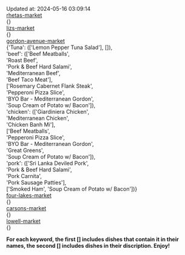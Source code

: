 Updated at: 2024-05-16 03:09:14  
[rhetas-market](https://wisc-housingdining.nutrislice.com/menu/rhetas-market/dinner/2024-05-16)  
{}  
[lizs-market](https://wisc-housingdining.nutrislice.com/menu/lizs-market/dinner/2024-05-16)  
{}  
[gordon-avenue-market](https://wisc-housingdining.nutrislice.com/menu/gordon-avenue-market/dinner/2024-05-16)  
{'Tuna': (['Lemon Pepper Tuna Salad'], []),  
 'beef': (['Beef Meatballs',  
           'Roast Beef',  
           'Pork & Beef Hard Salami',  
           'Mediterranean Beef',  
           'Beef Taco Meat'],  
          ['Rosemary Cabernet Flank Steak',  
           'Pepperoni Pizza Slice',  
           'BYO Bar - Mediterranean Gordon',  
           'Soup Cream of Potato w/ Bacon']),  
 'chicken': (['Giardiniera Chicken',  
              'Mediterranean Chicken',  
              'Chicken Banh Mi'],  
             ['Beef Meatballs',  
              'Pepperoni Pizza Slice',  
              'BYO Bar - Mediterranean Gordon',  
              'Great Greens',  
              'Soup Cream of Potato w/ Bacon']),  
 'pork': (['Sri Lanka Deviled Pork',  
           'Pork & Beef Hard Salami',  
           'Pork Carnita',  
           'Pork Sausage Patties'],  
          ['Smoked Ham', 'Soup Cream of Potato w/ Bacon'])}  
[four-lakes-market](https://wisc-housingdining.nutrislice.com/menu/four-lakes-market/dinner/2024-05-16)  
{}  
[carsons-market](https://wisc-housingdining.nutrislice.com/menu/carsons-market/dinner/2024-05-16)  
{}  
[lowell-market](https://wisc-housingdining.nutrislice.com/menu/lowell-market/dinner/2024-05-16)  
{}  
  
**For each keyword, the first [] includes dishes that contain it in their names, the second [] includes dishes in their discription. Enjoy!**  
